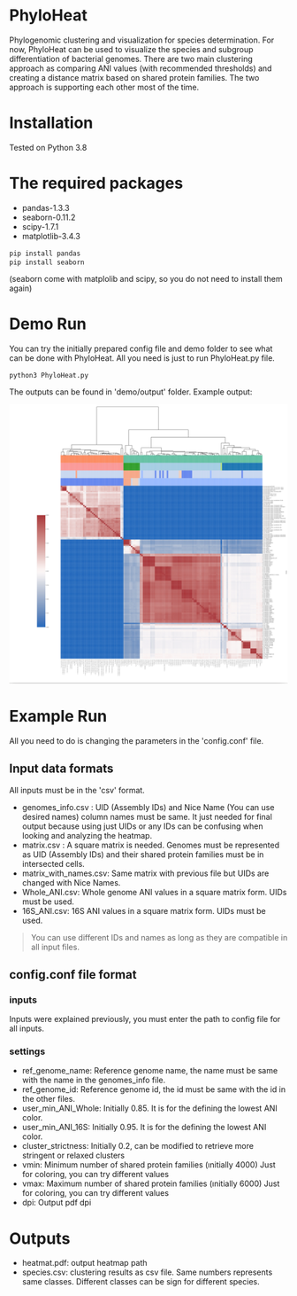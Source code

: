 # PhyloHeat
Phylogenomic clustering and visualization for species determination. For now, PhyloHeat can be used to visualize the species and subgroup differentiation of bacterial genomes. There are two main clustering approach as comparing ANI values (with recommended thresholds) and creating a distance matrix based on shared protein families. The two approach is supporting each other most of the time. 

# Installation

Tested on Python 3.8

# The required packages 

- pandas-1.3.3
- seaborn-0.11.2
- scipy-1.7.1
- matplotlib-3.4.3
```
pip install pandas
pip install seaborn
```
(seaborn come with matplolib and scipy, so you do not need to install them again)


# Demo Run

You can try the initially prepared config file and demo folder to see what can be done with PhyloHeat. All you need is 
just to run PhyloHeat.py file.
```
python3 PhyloHeat.py
```
The outputs can be found in 'demo/output' folder. Example output:

![example_output](/example_outputs/screenshot.png)


# Example Run

All you need to do is changing the parameters in the 'config.conf' file.

## Input data formats

All inputs must be in the 'csv' format.

- genomes_info.csv :   UID (Assembly IDs) and Nice Name (You can use desired names) column names must be same. It just needed for final output because using just UIDs or any IDs can be confusing when looking and analyzing the heatmap.
- matrix.csv : A square matrix is needed. Genomes must be represented as UID (Assembly IDs) and their shared protein families must be in intersected cells.
- matrix_with_names.csv: Same matrix with previous file but UIDs are changed with Nice Names.
- Whole_ANI.csv: Whole genome ANI values in a square matrix form. UIDs must be used. 
- 16S_ANI.csv: 16S ANI values in a square matrix form. UIDs must be used. 

> You can use different IDs and names as long as they are compatible in all input files. 

## config.conf file format

### inputs
Inputs were explained previously, you must enter the path to config file for all inputs.

### settings
- ref_genome_name:  Reference genome name, the name must be same with the name in the genomes_info file.
- ref_genome_id: Reference genome id, the id must be same with the id in the other files. 
- user_min_ANI_Whole: Initially 0.85. It is for the defining the lowest ANI color.
- user_min_ANI_16S: Initially 0.95. It is for the defining the lowest ANI color. 
- cluster_strictness: Initially 0.2, can be modified to retrieve more stringent or relaxed clusters
- vmin: Minimum number of shared protein families (ınitially 4000) Just for coloring, you can try different values
- vmax: Maximum number of shared protein families (ınitially 6000) Just for coloring, you can try different values
- dpi: Output pdf dpi

# Outputs
- heatmat.pdf: output heatmap path
- species.csv: clustering results as csv file. Same numbers represents same classes. Different classes can be sign for different species.



